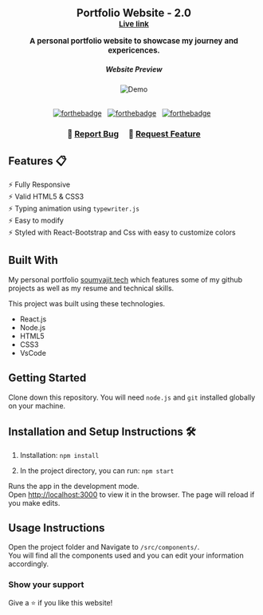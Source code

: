 <h2 align="center">
  Portfolio Website - 2.0<br/>
  <a href="https://kishorepushkal.netlify.app/" target="_blank" style="font-size:15px">Live link</a>
  <p style="font-size:15px">A personal portfolio website to showcase my journey and expericences.
</h2>
<div align="center">

  <h5>Website Preview</h5>
  <img alt="Demo" src="./Images/readme-img1.png" />
</div>

<br/>

<center>

[![forthebadge](https://forthebadge.com/images/badges/built-with-love.svg)](https://forthebadge.com) &nbsp;
[![forthebadge](https://forthebadge.com/images/badges/made-with-javascript.svg)](https://forthebadge.com) &nbsp;
[![forthebadge](https://forthebadge.com/images/badges/open-source.svg)](https://forthebadge.com) &nbsp;

</center>

<h3 align="center">
    🔹
    <a href="https://github.com/pushkalkishore/portfolio-2.0/issues">Report Bug</a> &nbsp; &nbsp;
    🔹
    <a href="https://github.com/pushkalkishore/portfolio-2.0/issues">Request Feature</a>
</h3>

## Features 📋

⚡️ Fully Responsive\
⚡️ Valid HTML5 & CSS3\
⚡️ Typing animation using `typewriter.js`\
⚡️ Easy to modify\
⚡️ Styled with React-Bootstrap and Css with easy to customize colors

## Built With

My personal portfolio <a href="http://soumya-jit.tech/" target="_blank">soumyajit.tech</a> which features some of my github projects as well as my resume and technical skills.<br/>

This project was built using these technologies.

- React.js
- Node.js
- HTML5
- CSS3
- VsCode

## Getting Started

Clone down this repository. You will need `node.js` and `git` installed globally on your machine.

## Installation and Setup Instructions 🛠

1. Installation: `npm install`

2. In the project directory, you can run: `npm start`

Runs the app in the development mode.\
Open [http://localhost:3000](http://localhost:3000) to view it in the browser.
The page will reload if you make edits.

## Usage Instructions

Open the project folder and Navigate to `/src/components/`. <br/>
You will find all the components used and you can edit your information accordingly.

### Show your support

Give a ⭐ if you like this website!
